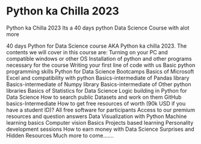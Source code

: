 # Python ka Chilla 2023 
 Python ka Chilla 2023 
Its a 40 days python Data Science Course with alot more 

40 days Python for Data Science course AKA Python ka chilla 2023.
The contents we will cover in this course are:
Turning on your PC and compatible windows or other OS
Installation of python and other programs necessary for the course
Writing your first line of code with us
Basic python programming skills
Python for Data Science Bootcamps
Basics of Microsoft Excel and compatibility with python
Basics-intermediate of Pandas library
Basics-intermediate of Numpy library
Basics-intermediate of Other python libraries
Basics of Statistics for Data Science
Logic building in Python for Data Science
How to search public Datasets and work on them
GitHub basics-Intermediate
How to get free resources of worth (90k USD if you have a student ID)?
All free software for participants
Access to our premium resources and question answers
Data Visualization with Python
Machine learning basics
Computer vision Basics
Projects based learning
Personality development sessions
How to earn money with Data Science
Surprises and Hidden Resources
Much more to come.......
